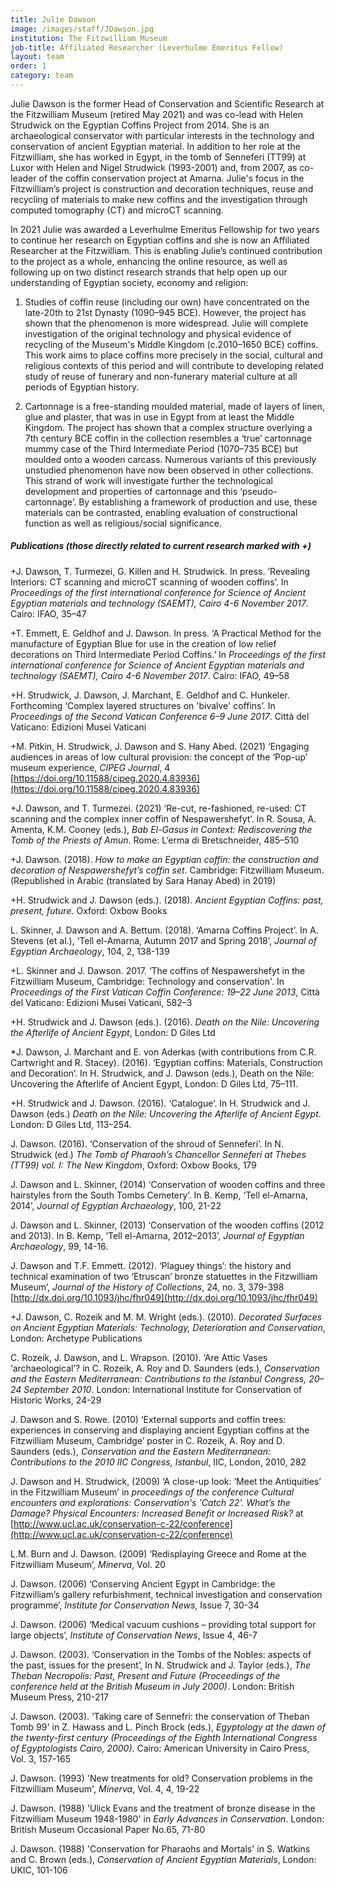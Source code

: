 ```yaml
---
title: Julie Dawson
image: /images/staff/JDawson.jpg
institution: The Fitzwilliam Museum
job-title: Affiliated Researcher (Leverhulme Emeritus Fellow)
layout: team
order: 1
category: team
---
```

Julie Dawson is the former Head of Conservation and Scientific Research at the Fitzwilliam Museum (retired May 2021) 
and was co-lead with Helen Strudwick on the Egyptian Coffins Project from 2014. 
She is an archaeological conservator with particular interests in the technology and conservation of ancient Egyptian material.
In addition to her role at the Fitzwilliam, she has worked in Egypt, in the tomb of Senneferi (TT99) at Luxor with Helen and Nigel Strudwick (1993-2001) and, 
from 2007, as co-leader of the coffin conservation project at Amarna. Julie's focus in the Fitzwilliam’s project 
is construction and decoration techniques, reuse and recycling of materials to make new coffins and the investigation through computed tomography (CT) 
and microCT scanning.

In 2021 Julie was awarded a Leverhulme Emeritus Fellowship for two years to continue her research on Egyptian coffins and she is now an Affiliated Researcher 
at the Fitzwilliam. This is enabling Julie’s continued contribution to the project as a whole, enhancing the online resource, as well 
as following up on two distinct research strands that help open up our understanding 
of Egyptian society, economy and religion:  

1. Studies of coffin reuse (including our own) have concentrated on the late-20th to 21st Dynasty (1090–945 BCE). However, the project has shown that the phenomenon is more widespread. Julie will complete investigation of the original technology and physical evidence of recycling of the Museum's Middle Kingdom (c.2010–1650 BCE) coffins. This work aims to place coffins more precisely in the social, cultural and religious contexts of this period and will contribute to developing related study of reuse of funerary and non-funerary material culture at all periods of Egyptian history.
 
2. Cartonnage is a free-standing moulded material, made of layers of linen, glue and plaster, that was in use in Egypt from at least the Middle Kingdom. The project has shown that a complex structure overlying a 7th century BCE coffin in the collection resembles a ‘true’ cartonnage mummy case of the Third Intermediate Period (1070–735 BCE) but moulded onto a wooden carcass. Numerous variants of this previously unstudied phenomenon have now been observed in other collections. This strand of work will investigate further the technological development and properties of cartonnage and this ‘pseudo-cartonnage’. By establishing a framework of production and use, these materials can be contrasted, enabling evaluation of constructional function as well as religious/social significance.

##### Publications (those directly related to current research marked with +)

+J. Dawson, T. Turmezei, G. Killen and H. Strudwick. In press. ’Revealing Interiors: CT scanning and microCT scanning of wooden coffins’. In *Proceedings of the first international conference for Science of Ancient Egyptian materials and technology (SAEMT), Cairo 4-6 November 2017*. Cairo: IFAO, 35–47 

+T. Emmett, E. Geldhof and J. Dawson. In press. ‘A Practical Method for the manufacture of Egyptian Blue for use in the creation of low relief decorations on Third Intermediate Period Coffins.’ In *Proceedings of the first international conference for Science of Ancient Egyptian materials and technology (SAEMT), Cairo 4-6 November 2017*. Cairo: IFAO, 49–58 

+H. Strudwick, J. Dawson, J. Marchant, E. Geldhof and C. Hunkeler. Forthcoming ‘Complex layered structures on 'bivalve' coffins’. In *Proceedings of the Second Vatican Conference 6–9 June 2017*. Città del Vaticano: Edizioni Musei Vaticani 

+M. Pitkin, H. Strudwick, J. Dawson and S. Hany Abed. (2021) ‘Engaging audiences in areas of low cultural provision: the concept of the ‘Pop-up’ museum experience, *CIPEG Journal*, 4 [https://doi.org/10.11588/cipeg.2020.4.83936](https://doi.org/10.11588/cipeg.2020.4.83936)

+J. Dawson, and T. Turmezei. (2021) ‘Re-cut, re-fashioned, re-used: CT scanning and the complex inner coffin of Nespawershefyt’. In R. Sousa, A. Amenta, K.M. Cooney (eds.), *Bab El-Gasus in Context: Rediscovering the Tomb of the Priests of Amun*. Rome: L’erma di Bretschneider, 485–510 

+J. Dawson. (2018). *How to make an Egyptian coffin: the construction and decoration of Nespawershefyt’s coffin set*. Cambridge: Fitzwilliam Museum.
(Republished in Arabic (translated by Sara Hanay Abed) in 2019)

+H. Strudwick  and J. Dawson (eds.). (2018). *Ancient Egyptian Coffins: past, present, future*. Oxford: Oxbow Books

L. Skinner, J. Dawson and A. Bettum. (2018). ‘Amarna Coffins Project’. In A. Stevens (et al.), ‘Tell el-Amarna, Autumn 2017 and Spring 2018’, *Journal of Egyptian Archaeology*, 104, 2, 138-139

+L. Skinner and J. Dawson. 2017. ‘The coffins of Nespawershefyt in the Fitzwilliam Museum, Cambridge: Technology and conservation'. In *Proceedings of the First Vatican Coffin Conference: 19–22 June 2013*, Città del Vaticano: Edizioni Musei Vaticani, 582–3

+H. Strudwick and J. Dawson (eds.). (2016). *Death on the Nile: Uncovering the Afterlife of Ancient Egypt*, London: D Giles Ltd

*J. Dawson, J. Marchant and E. von Aderkas (with contributions from C.R. Cartwright and R. Stacey). (2016). ‘Egyptian coffins: Materials, Construction and Decoration’. In H. Strudwick, and J. Dawson (eds.), Death on the Nile: Uncovering the Afterlife of Ancient Egypt, London: D Giles Ltd, 75–111.

+H. Strudwick and J. Dawson. (2016). ‘Catalogue’. In H. Strudwick and J. Dawson (eds.) *Death on the Nile: Uncovering the Afterlife of Ancient Egypt*.  London: D Giles Ltd, 113–254.

J. Dawson. (2016). ‘Conservation of the shroud of Senneferi’. In N. Strudwick (ed.) *The Tomb of Pharaoh’s Chancellor Senneferi at Thebes (TT99) vol. I: The New Kingdom*, Oxford: Oxbow Books, 179

J. Dawson  and L. Skinner, (2014) ‘Conservation of wooden coffins and three hairstyles from the South Tombs Cemetery’. In B. Kemp, ‘Tell el-Amarna, 2014’, *Journal of Egyptian Archaeology*, 100, 21-22

J. Dawson and L. Skinner, (2013) ‘Conservation of the wooden coffins (2012 and 2013). In B. Kemp, ‘Tell el-Amarna, 2012–2013’, *Journal of Egyptian Archaeology*, 99, 14-16.

J. Dawson and T.F. Emmett. (2012). ‘Plaguey things’: the history and technical examination of two ‘Etruscan’ bronze statuettes in the Fitzwilliam Museum’, *Journal of the History of Collections*, 24, no. 3, 379-398 [http://dx.doi.org/10.1093/jhc/fhr049](http://dx.doi.org/10.1093/jhc/fhr049)
  
+J. Dawson, C. Rozeik and M. M. Wright (eds.). (2010). *Decorated Surfaces on Ancient Egyptian Materials: Technology, Deterioration and Conservation*, London: Archetype Publications

C. Rozeik,  J. Dawson, and L. Wrapson. (2010). ‘Are Attic Vases ‘archaeological’?  in C. Rozeik, A. Roy and D. Saunders (eds.), *Conservation and the Eastern Mediterranean: Contributions to the Istanbul Congress, 20–24 September 2010*. London: International Institute for Conservation of Historic Works, 24-29

J. Dawson and S. Rowe. (2010) ‘External supports and coffin trees: experiences in conserving and displaying ancient Egyptian coffins at the Fitzwilliam Museum, Cambridge’ poster in C. Rozeik, A. Roy and D. Saunders (eds.), *Conservation and the Eastern Mediterranean: Contributions to the 2010 IIC Congress, Istanbul*, IIC, London, 2010, 282 

J. Dawson and H. Strudwick, (2009) ‘A close-up look: ‘Meet the Antiquities’ in the Fitzwilliam Museum’ in *proceedings of the conference Cultural encounters and explorations: Conservation's 'Catch 22'. What’s the Damage? Physical Encounters: Increased Benefit or Increased Risk?* at [http://www.ucl.ac.uk/conservation-c-22/conference](http://www.ucl.ac.uk/conservation-c-22/conference)

L.M. Burn and J. Dawson. (2009) ‘Redisplaying Greece and Rome at the Fitzwilliam Museum’, *Minerva*, Vol. 20 

J. Dawson. (2006) ‘Conserving Ancient Egypt in Cambridge: the Fitzwilliam’s gallery refurbishment, technical investigation and conservation programme’, *Institute for Conservation News*, Issue 7, 30-34
 
J. Dawson. (2006) ‘Medical vacuum cushions – providing total support for large objects’, *Institute of Conservation News*, Issue 4, 46-7

J. Dawson. (2003). ‘Conservation in the Tombs of the Nobles: aspects of the past, issues for the present’, In N. Strudwick and J. Taylor (eds.), *The Theban Necropolis: Past, Present and Future (Proceedings of the conference held at the British Museum in July 2000)*. London: British Museum Press, 210-217
 
J. Dawson. (2003). ‘Taking care of Sennefri: the conservation of Theban Tomb 99' in Z. Hawass and L. Pinch Brock (eds.), *Egyptology at the dawn of the twenty-first century (Proceedings of the Eighth International Congress of Egyptologists Cairo, 2000)*. Cairo: American University in Cairo Press, Vol. 3, 157-165

J. Dawson. (1993) 'New treatments for old? Conservation problems in the Fitzwilliam Museum', *Minerva*, Vol. 4, 4, 19-22

J. Dawson. (1988) 'Ulick Evans and the treatment of bronze disease in the Fitzwilliam Museum 1948-1980' in *Early Advances in Conservation*. London: British Museum Occasional Paper No.65, 71-80

J. Dawson. (1988) 'Conservation for Pharaohs and Mortals' in S. Watkins and C. Brown (eds.), *Conservation of Ancient Egyptian Materials*, London: UKIC, 101-106
